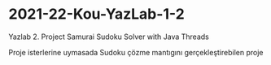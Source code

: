 # 2021-22-Kou-YazLab-1-2
Yazlab 2. Project Samurai Sudoku Solver with Java Threads 

Proje isterlerine uymasada Sudoku çözme mantıgını gerçekleştirebilen proje
